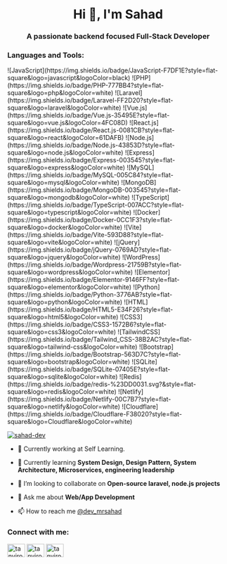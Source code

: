 <h1 align="center">Hi 👋, I'm Sahad</h1>
<h3 align="center">A passionate backend focused Full-Stack Developer</h3>

<h3 align="left">Languages and Tools:</h3>
<p align="left">
![JavaScript](https://img.shields.io/badge/JavaScript-F7DF1E?style=flat-square&logo=javascript&logoColor=black)
![PHP](https://img.shields.io/badge/PHP-777BB4?style=flat-square&logo=php&logoColor=white)
![Laravel](https://img.shields.io/badge/Laravel-FF2D20?style=flat-square&logo=laravel&logoColor=white)
![Vue.js](https://img.shields.io/badge/Vue.js-35495E?style=flat-square&logo=vue.js&logoColor=4FC08D)
![React.js](https://img.shields.io/badge/React.js-0081CB?style=flat-square&logo=react&logoColor=61DAFB)
![Node.js](https://img.shields.io/badge/Node.js-43853D?style=flat-square&logo=node.js&logoColor=white)
![Express](https://img.shields.io/badge/Express-003545?style=flat-square&logo=express&logoColor=white)
![MySQL](https://img.shields.io/badge/MySQL-005C84?style=flat-square&logo=mysql&logoColor=white)
![MongoDB](https://img.shields.io/badge/MongoDB-003545?style=flat-square&logo=mongodb&logoColor=white)
![TypeScript](https://img.shields.io/badge/TypeScript-007ACC?style=flat-square&logo=typescript&logoColor=white)
![Docker](https://img.shields.io/badge/Docker-0CC1F3?style=flat-square&logo=docker&logoColor=white)
![Vite](https://img.shields.io/badge/Vite-593D88?style=flat-square&logo=vite&logoColor=white)
![jQuery](https://img.shields.io/badge/jQuery-0769AD?style=flat-square&logo=jquery&logoColor=white)
![WordPress](https://img.shields.io/badge/Wordpress-21759B?style=flat-square&logo=wordpress&logoColor=white)
![Elementor](https://img.shields.io/badge/Elementor-9146FF?style=flat-square&logo=elementor&logoColor=white)
![Python](https://img.shields.io/badge/Python-3776AB?style=flat-square&logo=python&logoColor=white)
![HTML](https://img.shields.io/badge/HTML5-E34F26?style=flat-square&logo=html5&logoColor=white)
![CSS3](https://img.shields.io/badge/CSS3-1572B6?style=flat-square&logo=css3&logoColor=white)
![TailwindCSS](https://img.shields.io/badge/Tailwind_CSS-38B2AC?style=flat-square&logo=tailwind-css&logoColor=white)
![Bootstrap](https://img.shields.io/badge/Bootstrap-563D7C?style=flat-square&logo=bootstrap&logoColor=white)
![SQLite](https://img.shields.io/badge/SQLite-07405E?style=flat-square&logo=sqlite&logoColor=white)
![Redis](https://img.shields.io/badge/redis-%23DD0031.svg?&style=flat-square&logo=redis&logoColor=white)
![Netlify](https://img.shields.io/badge/Netlify-00C7B7?style=flat-square&logo=netlify&logoColor=white)
![Cloudflare](https://img.shields.io/badge/Cloudflare-F38020?style=flat-square&logo=Cloudflare&logoColor=white)


<p align="left"><a href="https://twitter.com/dev_mrsahad" target="blank"><img
        alt="sahad-dev" src="https://img.shields.io/twitter/follow/dev_mrsahad?logo=twitter&style=for-the-badge"/></a>
</p>

- 🔭 Currently working at Self Learning. <!--[Dorik](https://dorik.com/)-->

- 🌱 Currently learning **System Design, Design Pattern, System Architecture, Microservices, engineering leadership**

- 👯 I’m looking to collaborate on **Open-source laravel, node.js projects**

- 💬 Ask me about **Web/App Development**

- 📫 How to reach me [@dev_mrsahad](https://twitter.com/dev_mrsahad)

<h3 align="left">Connect with me:</h3>
<p align="left">
    <a href="https://twitter.com/dev_mrsahad" target="blank"><img align="center"
                                                                  alt="tanvironair"
                                                                  height="30"
                                                                  src="https://cdn.jsdelivr.net/npm/simple-icons@3.0.1/icons/twitter.svg"
                                                                  width="40"/></a>
    <a href="https://www.linkedin.com/in/sahaduzzaman-cse/" target="blank"><img align="center"
                                                                      alt="tanvironair"
                                                                      height="30"
                                                                      src="https://cdn.jsdelivr.net/npm/simple-icons@3.0.1/icons/linkedin.svg"
                                                                      width="40"/></a>
    <a href="https://www.facebook.com/sahad.cse" target="blank"><img align="center"
                                                             alt="tanvironair"
                                                             height="30"
                                                             src="https://cdn.jsdelivr.net/npm/simple-icons@3.0.1/icons/facebook.svg"
                                                             width="40"/></a>
</p>

<!--<table>
    <tbody>
    <tr>
        <td><a href="https://nodejs.org" target="_blank"> <img
                alt="nodejs"
                height="40"
                src="https://raw.githubusercontent.com/devicons/devicon/master/icons/nodejs/nodejs-original-wordmark.svg"
                width="40"/> </a>
        </td>
        <td><a href="https://expressjs.com" target="_blank"> <img
                alt="express"
                height="40"
                src="https://raw.githubusercontent.com/devicons/devicon/master/icons/express/express-original-wordmark.svg"
                width="40"/> </a>
        </td>
        <td>
            <a href="https://developer.mozilla.org/en-US/docs/Web/JavaScript" target="_blank"> <img
                    alt="javascript"
                    height="40"
                    src="https://raw.githubusercontent.com/devicons/devicon/master/icons/javascript/javascript-original.svg"
                    width="40"/> </a>
        </td>
        <td>
            <a
                    href="https://www.mongodb.com/" target="_blank"> <img
                    alt="mongodb"
                    height="40"
                    src="https://raw.githubusercontent.com/devicons/devicon/master/icons/mongodb/mongodb-original-wordmark.svg"
                    width="40"/> </a>
        </td>
    </tr>
    <tr>
        <td>
            <a href="https://git-scm.com/" target="_blank"> <img
                    alt="git" height="40" src="https://www.vectorlogo.zone/logos/git-scm/git-scm-icon.svg" width="40"/>
            </a>
        </td>
        <td>
            <a
                    href="https://graphql.org" target="_blank"> <img
                    alt="graphql" height="40" src="https://www.vectorlogo.zone/logos/graphql/graphql-icon.svg"
                    width="40"/>
            </a>
        </td>
        <td><a href="https://kafka.apache.org/" target="_blank"> <img
                alt="kafka" height="40" src="https://www.vectorlogo.zone/logos/apache_kafka/apache_kafka-icon.svg"
                width="40"/>
        </a></td>
        <td><a href="https://www.linux.org/" target="_blank"> <img
                alt="linux"
                height="40"
                src="https://raw.githubusercontent.com/devicons/devicon/master/icons/linux/linux-original.svg"
                width="40"/> </a>
        </td>
    </tr>
    <tr>
        <td>
            <a href="https://www.docker.com/" target="_blank"> <img
                    alt="docker"
                    height="40"
                    src="https://raw.githubusercontent.com/devicons/devicon/master/icons/docker/docker-original-wordmark.svg"
                    width="40"/> </a>
        </td>
        <td>
            <a href="https://heroku.com" target="_blank"> <img
                    alt="heroku"
                    height="40" src="https://www.vectorlogo.zone/logos/heroku/heroku-icon.svg" width="40"/> </a>
        </td>
        <td><a href="https://github.com/puppeteer/puppeteer" target="_blank">
            <img alt="puppeteer" height="40" src="https://www.vectorlogo.zone/logos/pptrdev/pptrdev-official.svg"
                 width="40"/>
        </a></td>
        <td><a href="https://www.rabbitmq.com" target="_blank"> <img
                alt="rabbitMQ" height="40" src="https://www.vectorlogo.zone/logos/rabbitmq/rabbitmq-icon.svg"
                width="40"/> </a>
        </td>
    </tr>
    <tr>
        <td><a href="https://redis.io" target="_blank"> <img
                alt="redis"
                height="40"
                src="https://raw.githubusercontent.com/devicons/devicon/master/icons/redis/redis-original-wordmark.svg"
                width="40"/> </a>
        </td>
        <td><a href="https://www.typescriptlang.org/" target="_blank"> <img
                alt="typescript"
                height="40"
                src="https://raw.githubusercontent.com/devicons/devicon/master/icons/typescript/typescript-original.svg"
                width="40"/> </a></td>
        <td><a href="https://zapier.com" target="_blank"> <img
                alt="zapier" height="40" src="https://www.vectorlogo.zone/logos/zapier/zapier-icon.svg" width="40"/>
        </a></td>
        <td><a href="https://www.github.com" target="_blank"><img alt="GitHub"
                                                                  src="https://raw.githubusercontent.com/devicons/devicon/master/icons/github/github-original-wordmark.svg"/></a>
        </td>
        <td><a href="https://html.spec.whatwg.org/" target="_blank"><img alt="HTML5"
                                                                         src="https://raw.githubusercontent.com/devicons/devicon/master/icons/html5/html5-original-wordmark.svg"
                                                                         title="HTML5"/></a></td>
    </tr>
    </tbody>
</table>-->


</p>

<!--[![Tanvir Islam](https://github-readme-stats.vercel.app/api?username=tanvirrb&count_private=true&show_icons=true&include_all_commits=true&theme=nightowl)]()

[![Langguages](https://github-readme-stats.vercel.app/api/top-langs/?username=tanvirrb&hide=stylus,java&langs_count=10&theme=nightowl)]()
